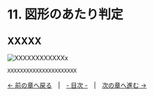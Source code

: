 ﻿# 11. 図形のあたり判定

## XXXXX
![XXXXXXXXXXXXx](resource/YYYYYYYYY/xxxxxxxxxxxxxxxxxx.png "XXXXXXXXXXXXXXXXXXXXXXXX")  
```cpp
XXXXXXXXXXXXXXXXXXXXXX
```

[← 前の章へ戻る](Window.md)　|　[- 目次 -](Index.md)　|　[次の章へ進む →](Random.md)